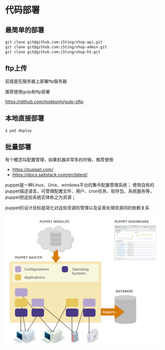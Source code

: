 # 代码部署

## 最简单的部署

```
git clone git@github.com:i5ting/shop-api.git
git clone git@github.com:i5ting/shop-admin.git
git clone git@github.com:i5ting/shop-h5.git
```


## ftp上传

前提是在服务器上部署ftp服务器

推荐使用gulp和ftp部署

https://github.com/nodeonly/gulp-sftp


## 本地直接部署

```
$ pm2 deploy
```

## 批量部署

有个概念叫配置管理，如果机器非常多的时候，推荐使用

- https://puppet.com/
- https://docs.saltstack.com/en/latest/

puppet是一种Linux、Unix、windows平台的集中配置管理系统；
使用自有的puppet描述语言，可管理配置文件、用户、cron任务、软件包、系统服务等，puppet把这些系统实体称之为资源；

puppet的设计目标是简化对这些资源的管理以及妥善处理资源间的依赖关系

![Puppet](img/puppet.jpg)
